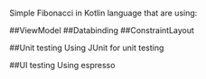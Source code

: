 Simple Fibonacci in Kotlin language that are using: 

##ViewModel
##Databinding
##ConstraintLayout

##Unit testing
Using JUnit for unit testing

##UI testing
Using espresso 